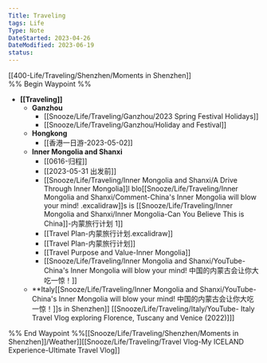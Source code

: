 ```yaml
---
Title: Traveling
tags: Life
Type: Note
DateStarted: 2023-04-26
DateModified: 2023-06-19
status:
---
```


[[400-Life/Traveling/Shenzhen/Moments in Shenzhen]]  
%% Begin Waypoint %%
- **[[Traveling]]**
	- **Ganzhou**
		- [[Snooze/Life/Traveling/Ganzhou/2023 Spring Festival Holidays]]
		- [[Snooze/Life/Traveling/Ganzhou/Holiday and Festival]]
	- **Hongkong**
		- [[香港一日游-2023-05-02]]
	- **Inner Mongolia and Shanxi**
		- [[0616-归程]]
		- [[2023-05-31 出发前]]
		- [[Snooze/Life/Traveling/Inner Mongolia and Shanxi/A Drive Through Inner Mongolia]]l blo[[Snooze/Life/Traveling/Inner Mongolia and Shanxi/Comment-China's Inner Mongolia will blow your mind! .excalidraw]]s is [[Snooze/Life/Traveling/Inner Mongolia and Shanxi/Inner Mongolia-Can You Believe This is China]]-内蒙旅行计划 1]]
		- [[Travel Plan-内蒙旅行计划.excalidraw]]
		- [[Travel Plan-内蒙旅行计划]]
		- [[Travel Purpose and Value-Inner Mongolia]]
		- [[Snooze/Life/Traveling/Inner Mongolia and Shanxi/YouTube- China's Inner Mongolia will blow your mind! 中国的内蒙古会让你大吃一惊！]]
	- **Italy[[Snooze/Life/Traveling/Inner Mongolia and Shanxi/YouTube- China's Inner Mongolia will blow your mind! 中国的内蒙古会让你大吃一惊！]]s in Shenzhen]]
		[[Snooze/Life/Traveling/Italy/YouTube- Italy Travel Vlog exploring Florence, Tuscany and Venice (2022)]]]

%% End Waypoint %%[[Snooze/Life/Traveling/Shenzhen/Moments in Shenzhen]]/Weather]][[Snooze/Life/Traveling/Travel Vlog-My ICELAND Experience-Ultimate Travel Vlog]]